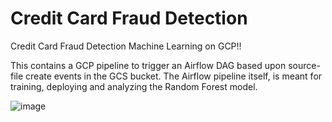 # Credit Card Fraud Detection


Credit Card Fraud Detection Machine Learning on GCP!!

This contains a GCP pipeline to trigger an Airflow DAG based upon source-file create events in the GCS bucket. The Airflow pipeline itself, is meant for training, deploying and analyzing the Random Forest model.

![image](https://user-images.githubusercontent.com/75210610/232129207-25655364-c5f3-4b8a-992c-a77be7158b50.png)
